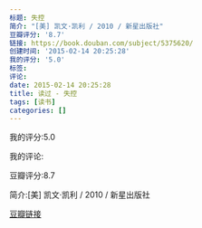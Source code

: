 ```yaml
---
标题: 失控
简介: "[美] 凯文·凯利 / 2010 / 新星出版社"
豆瓣评分: '8.7'
链接: https://book.douban.com/subject/5375620/
创建时间: '2015-02-14 20:25:28'
我的评分: '5.0'
标签:
评论:
date: 2015-02-14 20:25:28
title: 读过 - 失控
tags: [读书]
categories: []
---
```


我的评分:5.0

我的评论:

豆瓣评分:8.7

简介:[美] 凯文·凯利 / 2010 / 新星出版社

[豆瓣链接](https://book.douban.com/subject/5375620/)

